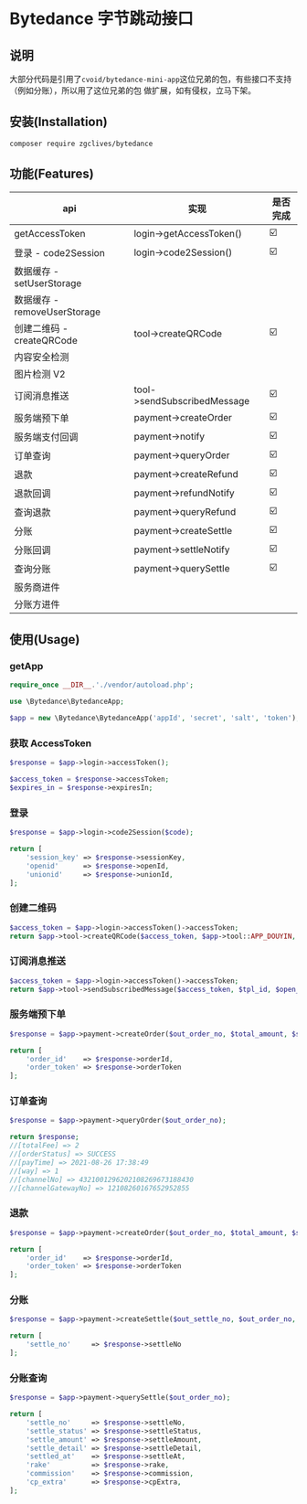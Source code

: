 # Bytedance 字节跳动接口

## 说明

大部分代码是引用了`cvoid/bytedance-mini-app`这位兄弟的包，有些接口不支持（例如分账），所以用了这位兄弟的包 做扩展，如有侵权，立马下架。

## 安装(Installation)

```shell
composer require zgclives/bytedance
```

## 功能(Features)

| api                          | 实现                        | 是否完成 |
| ---------------------------- | --------------------------- | -------- |
| getAccessToken               | login->getAccessToken()     | ☑️       |
| 登录 - code2Session          | login->code2Session()       | ☑️       |
| 数据缓存 - setUserStorage    |                             |          |
| 数据缓存 - removeUserStorage |                             |          |
| 创建二维码 - createQRCode    | tool->createQRCode          | ☑️       |
| 内容安全检测                 |                             |          |
| 图片检测 V2                  |                             |          |
| 订阅消息推送                 | tool->sendSubscribedMessage | ☑️       |
| 服务端预下单                 | payment->createOrder        | ☑️       |
| 服务端支付回调               | payment->notify             | ☑️       |
| 订单查询                     | payment->queryOrder         | ☑️       |
| 退款                         | payment->createRefund       | ☑️       |
| 退款回调                     | payment->refundNotify       | ☑️       |
| 查询退款                     | payment->queryRefund        | ☑️       |
| 分账                         | payment->createSettle       | ☑️       |
| 分账回调                     | payment->settleNotify       | ☑️       |
| 查询分账                     | payment->querySettle        | ☑️       |
| 服务商进件                   |                             |          |
| 分账方进件                   |                             |          |

## 使用(Usage)

### getApp

```php
require_once __DIR__.'./vendor/autoload.php';

use \Bytedance\BytedanceApp;

$app = new \Bytedance\BytedanceApp('appId', 'secret', 'salt', 'token');
```

### 获取 AccessToken

```php
$response = $app->login->accessToken();

$access_token = $response->accessToken;
$expires_in = $response->expiresIn;
```

### 登录

```php
$response = $app->login->code2Session($code);

return [
    'session_key' => $response->sessionKey,
    'openid'      => $response->openId,
    'unionid'     => $response->unionId,
];
```

### 创建二维码

```php
$access_token = $app->login->accessToken()->accessToken;
return $app->tool->createQRCode($access_token, $app->tool::APP_DOUYIN, 'pages/index/index');
```

### 订阅消息推送

```php
$access_token = $app->login->accessToken()->accessToken;
return $app->tool->sendSubscribedMessage($access_token, $tpl_id, $open_id, $data, 'pages/index/index');
```

### 服务端预下单

```php
$response = $app->payment->createOrder($out_order_no, $total_amount, $subject, $body, $valid_time, $cp_extra, $notify_url);

return [
    'order_id'    => $response->orderId,
    'order_token' => $response->orderToken
];
```

### 订单查询

```php
$response = $app->payment->queryOrder($out_order_no);

return $response;
//[totalFee] => 2
//[orderStatus] => SUCCESS
//[payTime] => 2021-08-26 17:38:49
//[way] => 1
//[channelNo] => 4321001296202108269673188430
//[channelGatewayNo] => 12108260167652952855
```

### 退款

```php
$response = $app->payment->createOrder($out_order_no, $total_amount, $subject, $body, $valid_time, $cp_extra, $notify_url);

return [
    'order_id'    => $response->orderId,
    'order_token' => $response->orderToken
];
```

### 分账

```php
$response = $app->payment->createSettle($out_settle_no, $out_order_no, $settle_desc, $settle_params, $cp_extra, $notify_url);

return [
    'settle_no'     => $response->settleNo
];
```

### 分账查询

```php
$response = $app->payment->querySettle($out_order_no);

return [
    'settle_no'     => $response->settleNo,
    'settle_status' => $response->settleStatus,
    'settle_amount' => $response->settleAmount,
    'settle_detail' => $response->settleDetail,
    'settled_at'    => $response->settleAt,
    'rake'          => $response->rake,
    'commission'    => $response->commission,
    'cp_extra'      => $response->cpExtra,
];
```
